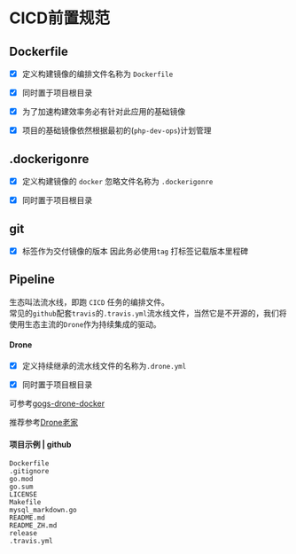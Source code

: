 # CICD前置规范

## Dockerfile

- [x] 定义构建镜像的编排文件名称为 `Dockerfile`
- [x] 同时置于项目根目录
- [x] 为了加速构建效率务必有针对此应用的基础镜像
- [x] 项目的基础镜像依然根据最初的(`php-dev-ops`)计划管理



## .dockerigonre 

- [x] 定义构建镜像的 `docker` 忽略文件名称为 `.dockerigonre `
- [x] 同时置于项目根目录




## git

- [x] 标签作为交付镜像的版本 因此务必使用`tag` 打标签记载版本里程碑



## Pipeline

生态叫法流水线，即跑 `CICD` 任务的编排文件。  
常见的`github`配套`travis`的`.travis.yml`流水线文件，当然它是不开源的，我们将使用生态主流的`Drone`作为持续集成的驱动。 



#### Drone

- [x] 定义持续继承的流水线文件的名称为`.drone.yml` 
- [x] 同时置于项目根目录



可参考[gogs-drone-docker](https://github.com/alicfeng/gogs-drone-docker)

推荐参考[Drone老家](https://docs.drone.io)



#### 项目示例 | github

```
Dockerfile
.gitignore
go.mod
go.sum
LICENSE
Makefile
mysql_markdown.go
README.md
README_ZH.md
release
.travis.yml
```

